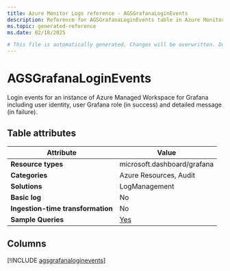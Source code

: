 ```yaml
---
title: Azure Monitor Logs reference - AGSGrafanaLoginEvents
description: Reference for AGSGrafanaLoginEvents table in Azure Monitor Logs.
ms.topic: generated-reference
ms.date: 02/18/2025

# This file is automatically generated. Changes will be overwritten. Do not change this file directly.
---
```


# AGSGrafanaLoginEvents

Login events for an instance of Azure Managed Workspace for Grafana including user identity, user Grafana role (in success) and detailed message (in failure).


## Table attributes

|Attribute|Value|
|---|---|
|**Resource types**|microsoft.dashboard/grafana|
|**Categories**|Azure Resources, Audit|
|**Solutions**| LogManagement|
|**Basic log**|No|
|**Ingestion-time transformation**|No|
|**Sample Queries**|[Yes](/azure/azure-monitor/reference/queries/agsgrafanaloginevents)|



## Columns
  
[!INCLUDE [agsgrafanaloginevents](~/reusable-content/ce-skilling/azure/includes/azure-monitor/reference/tables/agsgrafanaloginevents-include.md)]
